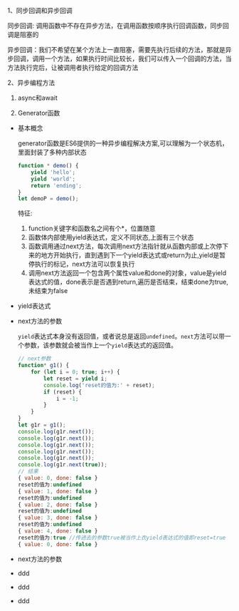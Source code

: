 1、同步回调和异步回调

同步回调: 调用函数中不存在异步方法，在调用函数按顺序执行回调函数，同步回调是阻塞的

异步回调：我们不希望在某个方法上一直阻塞，需要先执行后续的方法，那就是异步回调，调用一个方法，如果执行时间比较长，我们可以传入一个回调的方法，当方法执行完后，让被调用者执行给定的回调方法

2、异步编程方法

1) async和await



1) Generator函数

- 基本概念

  generator函数是ES6提供的一种异步编程解决方案,可以理解为一个状态机，里面封装了多种内部状态

  ```javascript
  function * demo() {
      yield 'hello';
      yield 'world';
      return 'ending';
  }
  let demoP = demo();
  ```

  特征:

  1. function关键字和函数名之间有个*，位置随意
  2. 函数体内部使用yield表达式，定义不同状态,上面有三个状态
  3. 函数调用通过next方法，每次调用next方法指针就从函数内部或上次停下来的地方开始执行，直到遇到下一个yield表达式或return为止,yield是暂停执行的标记，next方法可以恢复执行
  4. 调用next方法返回一个包含两个属性value和done的对象，value是yield表达式的值，done表示是否遇到return,遍历是否结束，结束done为true,未结束为false

- yield表达式

- next方法的参数

  `yield`表达式本身没有返回值，或者说总是返回`undefined`。`next`方法可以带一个参数，该参数就会被当作上一个`yield`表达式的返回值。

  ```javascript
  // next参数
  function* g1() { 
      for (let i = 0; true; i++) {
          let reset = yield i;
          console.log('reset的值为:' + reset);
          if (reset) {
              i = -1;
          }
      }
  }
  let g1r = g1();
  console.log(g1r.next());
  console.log(g1r.next());
  console.log(g1r.next());
  console.log(g1r.next());
  console.log(g1r.next());
  console.log(g1r.next(true));
  // 结果
  { value: 0, done: false }
  reset的值为:undefined
  { value: 1, done: false }
  reset的值为:undefined
  { value: 2, done: false }
  reset的值为:undefined
  { value: 3, done: false }
  reset的值为:undefined
  { value: 4, done: false }
  reset的值为:true //传进去的参数true被当作上衣yield表达式的值即reset=true
  { value: 0, done: false }
  ```

  

- next方法的参数



- ddd
- ddd
- ddd







